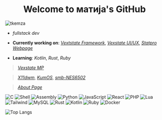 <h1 align="center">Welcome to матија's GitHub</h1>

<p align="left"><img src="https://komarev.com/ghpvc/?username=tkemza&label=Profile%20views&color=0e75b6&style=flat" alt="tkemza" /></p>
<p>

- _fullstack dev_
- **Currently working on**: [_Vextstate Framework_](https://github.com/vexstate/vexlib), [_Vexstate UI/UX_](https://github.com/vexstate/vexui), [_Statpro Webpage_](https://)

- **Learning**: _Kotlin_, _Rust_, _Ruby_

> [_Vexstate MP_](https://github.com/vexstate)

> [_X11dwm_](https://github.com/n11kol11c/X11dwm.git),
> [_KumOS_](https://github.com/TodorW/ZephyrOS),
> [_smb-NES6502_](https://github.com/n11kol11c/smb-NES6502)

> [_About Page_](info.md)

![C](https://img.shields.io/badge/C-00599C?style=for-the-badge&logo=c&logoColor=white)
![Shell](https://img.shields.io/badge/Shell-89e051?style=for-the-badge&logo=gnu-bash&logoColor=black)
![Assembly](https://img.shields.io/badge/Assembly-6E4B3C?style=for-the-badge&logo=Assembly&logoColor=black)
![Python](https://img.shields.io/badge/Python-3776AB?style=for-the-badge&logo=python&logoColor=white)
![JavaScript](https://img.shields.io/badge/JavaScript-F7DF1E?style=for-the-badge&logo=javascript&logoColor=black)
![React](https://img.shields.io/badge/React-61DAFB?style=for-the-badge&logo=react&logoColor=black)
![PHP](https://img.shields.io/badge/Php-00599C?style=for-the-badge&logo=php&logoColor=white)
![Lua](https://img.shields.io/badge/Lua-2C2D72?style=for-the-badge&logo=lua&logoColor=white)
![Tailwind](https://img.shields.io/badge/Tailwind_CSS-06B6D4?style=for-the-badge&logo=tailwind-css&logoColor=white)
![MySQL](https://img.shields.io/badge/MySQL-4479A1?style=for-the-badge&logo=mysql&logoColor=white)
![Rust](https://img.shields.io/badge/Rust-000000?style=for-the-badge&logo=rust&logoColor=white)
![Kotlin](https://img.shields.io/badge/Kotlin-7F52FF?style=for-the-badge&logo=kotlin&logoColor=white)
![Ruby](https://img.shields.io/badge/Ruby-CC342D?style=for-the-badge&logo=ruby&logoColor=white)
![Docker](https://img.shields.io/badge/Docker-2496ED?style=for-the-badge&logo=docker&logoColor=white)

<!--![](https://github-readme-stats.vercel.app/api/top-langs/?username=n11kol11c&layout=compact&theme=dark&hide_border=true&cache_seconds=60) -->
<!--![Top Langs](https://github-readme-stats.vercel.app/api/top-langs/?username=n11kol11c&layout=compact) -->
![Top Langs](https://github-readme-stats.vercel.app/api/top-langs/?username=n11kol11c&layout=compact&langs_count=6&theme=dark&hide_border=true)

